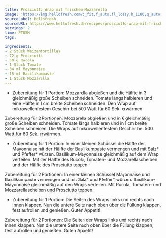```yaml
---
title: Prosciutto Wrap mit frischem Mozzarella
image: 'https://img.hellofresh.com/c_fit,f_auto,fl_lossy,h_1100,q_auto,w_2600/hellofresh_s3/image/prosciutto-wrap-mit-frischem-mozzarella-1fcfdbe8.jpg'
sourceLabel: Hellofresh
sourceURL: https://www.hellofresh.de/recipes/prosciutto-wrap-mit-frischem-mozzarella-623848a82f0feb33d12eda11
servings: 2
time: PT05M
tags:

ingredients:
- 2 Stück Weizentortillas
- 72 g Prosciutto
- 50 g Rucola
- 1 Stück Tomate
- 34 ml Mayonnaise
- 15 ml Basilikumpaste
- 1 Stück Mozzarella
---
```


- Zubereitung für 1 Portion: 
Mozzarella abgießen und die Hälfte in 3 gleichmäßig große Scheiben schneiden. Tomate längs halbieren und eine Hälfte in 1 cm breite Scheiben schneiden. Den Wrap auf mikrowellenfestem Geschirr bei 500 Watt für 60 Sek. erwärmen.  

Zubereitung für 2 Portionen: 
Mozzarella abgießen und in 6 gleichmäßig große Scheiben schneiden. Tomate längs halbieren und in 1 cm breite Scheiben schneiden. Die Wraps auf mikrowellenfestem Geschirr bei 500 Watt für 60 Sek. erwärmen.
- Zubereitung für 1 Portion: 
In einer kleinen Schüssel die Hälfte der Mayonnaise mit der Hälfte der Basilikumpaste vermengen und mit Salz\* und Pfeffer\* würzen. Basilikum-Mayonnaise gleichmäßig auf dem Wrap verteilen. Mit der Hälfte des Rucola, Tomaten- und Mozzarellascheiben und der Hälfte des Prosciutto toppen.   

Zubereitung für 2 Portionen: 
In einer kleinen Schüssel Mayonnaise und Basilikumpaste vermengen und mit Salz\* und Pfeffer\* würzen. Basilikum-Mayonnaise gleichmäßig auf den Wraps verteilen. Mit Rucola, Tomaten- und Mozzarellascheiben und Prosciutto toppen.
- Zubereitung für 1 Portion: 
Die Seiten des Wraps links und rechts nach innen klappen. Nun die untere Seite nach oben über die Füllung klappen, fest aufrollen und genießen. Guten Appetit!  

Zubereitung für 2 Portionen: 
Die Seiten der Wraps links und rechts nach innen klappen. Nun die untere Seite nach oben über die Füllung klappen, fest aufrollen und genießen. Guten Appetit!
